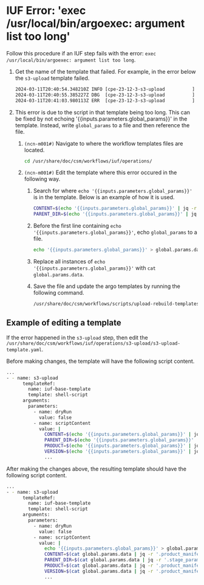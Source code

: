 # IUF Error: 'exec /usr/local/bin/argoexec: argument list too long'

Follow this procedure if an IUF step fails with the error: `exec /usr/local/bin/argoexec: argument list too long`.

1. Get the name of the template that failed. For example, in the error below the `s3-upload` template failed.

    ```bash
    2024-03-11T20:40:54.348210Z INFO [cpe-23-12-3-s3-upload          ] BEG s3-upload(0)
    2024-03-11T20:40:55.385227Z DBG  [cpe-23-12-3-s3-upload          ]       2024-03-11T20:40:54.569036586Z exec /usr/local/bin/argoexec: argument list too long
    2024-03-11T20:41:03.980113Z ERR  [cpe-23-12-3-s3-upload          ] END s3-upload(0) [Failed]
    ```

1. This error is due to the script in that template being too long. This can be fixed by not echoing 
'{{inputs.parameters.global_params}}' in the template. Instead, write `global_params` to a file and then
reference the file.

    1. `(ncn-m001#)` Navigate to where the workflow templates files are located.

        ```bash
        cd /usr/share/doc/csm/workflows/iuf/operations/
        ```

    1. `(ncn-m001#)` Edit the template where this error occured in the following way.

        1. Search for where `echo '{{inputs.parameters.global_params}}'` is in the template. Below is an example of how it is used.

            ```bash
            CONTENT=$(echo '{{inputs.parameters.global_params}}' | jq -r '.product_manifest.current_product.manifest')
            PARENT_DIR=$(echo '{{inputs.parameters.global_params}}' | jq -r '.stage_params."process-media".current_product.parent_directory')
            ```

        1. Before the first line containing `echo '{{inputs.parameters.global_params}}'`, echo `global_params` to a file.

            ```bash
            echo '{{inputs.parameters.global_params}}' > global.params.data
            ```

        1. Replace all instances of `echo '{{inputs.parameters.global_params}}'` with `cat global.params.data`.

        1. Save the file and update the argo templates by running the following command.

            ```bash
            /usr/share/doc/csm/workflows/scripts/upload-rebuild-templates.sh
            ```

## Example of editing a template

If the error happened in the `s3-upload` step, then edit the `/usr/share/doc/csm/workflows/iuf/operations/s3-upload/s3-upload-template.yaml`.

Before making changes, the template will have the following script content. 

```bash
...
- - name: s3-upload
      templateRef:
        name: iuf-base-template
        template: shell-script
      arguments:
        parameters:
          - name: dryRun
            value: false
          - name: scriptContent
            value: |
              CONTENT=$(echo '{{inputs.parameters.global_params}}' | jq -r '.product_manifest.current_product.manifest')
              PARENT_DIR=$(echo '{{inputs.parameters.global_params}}' | jq -r '.stage_params."process-media".current_product.parent_directory')
              PRODUCT=$(echo '{{inputs.parameters.global_params}}' | jq -r '.product_manifest.current_product.manifest.name')
              VERSION=$(echo '{{inputs.parameters.global_params}}' | jq -r '.product_manifest.current_product.manifest.version')
              ...
```

After making the changes above, the resulting template should have the following script content.

```bash
...
- - name: s3-upload
      templateRef:
        name: iuf-base-template
        template: shell-script
      arguments:
        parameters:
          - name: dryRun
            value: false
          - name: scriptContent
            value: |
              echo '{{inputs.parameters.global_params}}' > global.params.data
              CONTENT=$(cat global.params.data | jq -r '.product_manifest.current_product.manifest')
              PARENT_DIR=$(cat global.params.data | jq -r '.stage_params."process-media".current_product.parent_directory')
              PRODUCT=$(cat global.params.data | jq -r '.product_manifest.current_product.manifest.name')
              VERSION=$(cat global.params.data | jq -r '.product_manifest.current_product.manifest.version')
              ...
```

